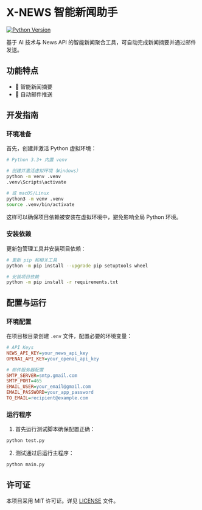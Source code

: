 # X-NEWS 智能新闻助手

[![Python Version](https://img.shields.io/badge/python-3.3%2B-blue)]()

基于 AI 技术与 News API 的智能新闻聚合工具，可自动完成新闻摘要并通过邮件发送。

## 功能特点

- 🤖 智能新闻摘要
- 📨 自动邮件推送

## 开发指南

### 环境准备

首先，创建并激活 Python 虚拟环境：
```bash
# Python 3.3+ 内置 venv

# 创建并激活虚拟环境（Windows）
python -m venv .venv
.venv\Scripts\activate

# 或 macOS/Linux
python3 -m venv .venv
source .venv/bin/activate
```

这样可以确保项目依赖被安装在虚拟环境中，避免影响全局 Python 环境。

### 安装依赖

更新包管理工具并安装项目依赖：

```bash
# 更新 pip 和相关工具
python -m pip install --upgrade pip setuptools wheel

# 安装项目依赖
python -m pip install -r requirements.txt
```

## 配置与运行

### 环境配置

在项目根目录创建 `.env` 文件，配置必要的环境变量：

```ini
# API Keys
NEWS_API_KEY=your_news_api_key
OPENAI_API_KEY=your_openai_api_key

# 邮件服务器配置
SMTP_SERVER=smtp.gmail.com
SMTP_PORT=465
EMAIL_USER=your_email@gmail.com
EMAIL_PASSWORD=your_app_password
TO_EMAIL=recipient@example.com
```

### 运行程序

1. 首先运行测试脚本确保配置正确：

```bash
python test.py
```

2. 测试通过后运行主程序：

```bash
python main.py
```

## 许可证

本项目采用 MIT 许可证。详见 [LICENSE](LICENSE) 文件。